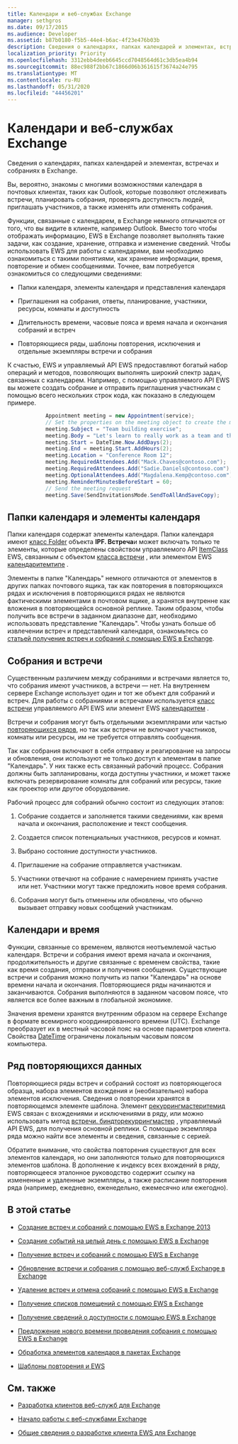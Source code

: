 ```yaml
---
title: Календари и веб-службах Exchange
manager: sethgros
ms.date: 09/17/2015
ms.audience: Developer
ms.assetid: b87b0180-f5b5-44e4-b6ac-4f23e476b03b
description: Сведения о календарях, папках календарей и элементах, встречах и собраниях в Exchange.
localization_priority: Priority
ms.openlocfilehash: 3312ebb4deeb6645ccd7048564d61c3db5ea4b94
ms.sourcegitcommit: 88ec988f2bb67c1866d06b361615f3674a24e795
ms.translationtype: MT
ms.contentlocale: ru-RU
ms.lasthandoff: 05/31/2020
ms.locfileid: "44456201"
---
```

# <a name="calendars-and-ews-in-exchange"></a>Календари и веб-службах Exchange

Сведения о календарях, папках календарей и элементах, встречах и собраниях в Exchange.
  
Вы, вероятно, знакомы с многими возможностями календаря в почтовых клиентах, таких как Outlook, которые позволяют отслеживать встречи, планировать собрания, проверять доступность людей, приглашать участников, а также изменять или отменять собрания.
  
Функции, связанные с календарем, в Exchange немного отличаются от того, что вы видите в клиенте, например Outlook. Вместо того чтобы отображать информацию, EWS в Exchange позволяет выполнять такие задачи, как создание, хранение, отправка и изменение сведений. Чтобы использовать EWS для работы с календарями, вам необходимо ознакомиться с такими понятиями, как хранение информации, время, повторение и обмен сообщениями. Точнее, вам потребуется ознакомиться со следующими сведениями:
  
- Папки календаря, элементы календаря и представления календаря
    
- Приглашения на собрания, ответы, планирование, участники, ресурсы, комнаты и доступность
    
- Длительность времени, часовые пояса и время начала и окончания собраний и встреч
    
- Повторяющиеся ряды, шаблоны повторения, исключения и отдельные экземпляры встречи и собрания
    
К счастью, EWS и управляемый API EWS предоставляют богатый набор операций и методов, позволяющих выполнять широкий спектр задач, связанных с календарем. Например, с помощью управляемого API EWS вы можете создать собрание и отправить приглашения участникам с помощью всего нескольких строк кода, как показано в следующем примере.
  
```cs
            Appointment meeting = new Appointment(service);
            // Set the properties on the meeting object to create the meeting.
            meeting.Subject = "Team building exercise";
            meeting.Body = "Let's learn to really work as a team and then have lunch!";
            meeting.Start = DateTime.Now.AddDays(2);
            meeting.End = meeting.Start.AddHours(2);
            meeting.Location = "Conference Room 12";
            meeting.RequiredAttendees.Add("Mack.Chaves@contoso.com");
            meeting.RequiredAttendees.Add("Sadie.Daniels@contoso.com");
            meeting.OptionalAttendees.Add("Magdalena.Kemp@contoso.com");
            meeting.ReminderMinutesBeforeStart = 60;
            // Send the meeting request
            meeting.Save(SendInvitationsMode.SendToAllAndSaveCopy);

```

## <a name="calendar-folders-and-calendar-items"></a>Папки календаря и элементы календаря
<a name="bk_CalendarFolder"> </a>

Папки календаря содержат элементы календаря. Папки календаря имеют [класс Folder](https://msdn.microsoft.com/library/0041d135-2869-4612-89a5-d1aa86aa1093%28Office.15%29.aspx) объекта **IPF. Встреча**и может включать только те элементы, которые определены свойством управляемого API [ItemClass](https://msdn.microsoft.com/library/microsoft.exchange.webservices.data.item.itemclass%28v=exchg.80%29.aspx) EWS, связанным с объектом [класса встречи](https://msdn.microsoft.com/library/microsoft.exchange.webservices.data.appointment%28v=exchg.80%29.aspx) , или элементом EWS [календаритемтипе](https://msdn.microsoft.com/library/1feb0788-adf7-4a7c-830c-005214ad930f%28Office.15%29.aspx) . 
  
Элементы в папке "Календарь" немного отличаются от элементов в других папках почтового ящика, так как повторения в повторяющихся рядах и исключения в повторяющихся рядах не являются фактическими элементами в почтовом ящике, а хранятся внутренне как вложения в повторяющейся основной реплике. Таким образом, чтобы получить все встречи в заданном диапазоне дат, необходимо использовать представление "Календарь". Чтобы узнать больше об извлечении встреч и представлений календаря, ознакомьтесь со [статьей получение встреч и собраний с помощью EWS в Exchange](how-to-get-appointments-and-meetings-by-using-ews-in-exchange.md).
  
## <a name="meetings-and-appointments"></a>Собрания и встречи
<a name="bk_meetings"> </a>

Существенным различием между собраниями и встречами является то, что собрания имеют участников, а встречи — нет. На внутреннем сервере Exchange использует один и тот же объект для собраний и встреч. Для работы с собраниями и встречами используется [класс встречи](https://msdn.microsoft.com/library/microsoft.exchange.webservices.data.appointment%28v=exchg.80%29.aspx) управляемого API EWS или элемент EWS [календаритем](https://msdn.microsoft.com/library/b0c1fd27-b6da-46e5-88b8-88f00c71ba80%28Office.15%29.aspx) . 
  
Встречи и собрания могут быть отдельными экземплярами или частью [повторяющихся рядов](recurrence-patterns-and-ews.md), но так как встречи не включают участников, комнаты или ресурсы, им не требуется отправлять сообщения.
  
Так как собрания включают в себя отправку и реагирование на запросы и обновления, они используют не только доступ к элементам в папке "Календарь". У них также есть связанный рабочий процесс. Собрания должны быть запланированы, когда доступны участники, и может также включать резервирование комнаты для собраний или ресурсы, такие как проектор или другое оборудование.
  
Рабочий процесс для собраний обычно состоит из следующих этапов:
  
1. Собрание создается и заполняется такими сведениями, как время начала и окончания, расположение и текст сообщения.
    
2. Создается список потенциальных участников, ресурсов и комнат.
    
3. Выбрано состояние доступности участников. 
    
4. Приглашение на собрание отправляется участникам.
    
5. Участники отвечают на собрание с намерением принять участие или нет. Участники могут также предложить новое время собрания.
    
6. Собрания могут быть отменены или обновлены, что обычно вызывает отправку новых сообщений участникам.
    
## <a name="calendars-and-time"></a>Календари и время
<a name="bk_Time"> </a>

Функции, связанные со временем, являются неотъемлемой частью календаря. Встречи и собрания имеют время начала и окончания, продолжительность и другие связанные с временем свойства, такие как время создания, отправки и получения сообщения. Существующие встречи и собрания можно получить из папки "Календарь" на основе времени начала и окончания. Повторяющиеся ряды начинаются и заканчиваются. Собрания выполняются в заданном часовом поясе, что является все более важным в глобальной экономике.
  
Значения времени хранятся внутренним образом на сервере Exchange в формате всемирного координированного времени (UTC). Exchange преобразует их в местный часовой пояс на основе параметров клиента. Свойства [DateTime](https://msdn.microsoft.com/library/9c6ecd4c-779c-4fa5-8082-dd2bc0a751f4%28Office.15%29.aspx) ограничены локальным часовым поясом компьютера. 
  
## <a name="recurring-series"></a>Ряд повторяющихся данных
<a name="bk_recurrence"> </a>

Повторяющиеся ряды встреч и собраний состоят из повторяющегося образца, набора элементов вхождения и (необязательно) набора элементов исключения. Сведения о повторении хранятся в повторяющемся элементе шаблона. Элемент [рекуррингмастеритемид](https://msdn.microsoft.com/library/5800b58c-f3d7-4d8f-acc0-d13e02f4e258%28Office.15%29.aspx) EWS связан с вхождениями и исключениями в ряду, или можно использовать метод [встречи. биндторекуррингмастер](https://msdn.microsoft.com/library/dd635978%28v=EXCHG.80%29.aspx) , управляемый API EWS, для получения основной реплики. С помощью экземпляра ряда можно найти все элементы и сведения, связанные с серией. 
  
Обратите внимание, что свойства повторения существуют для всех элементов календаря, но они заполняются только для повторяющихся элементов шаблона. В дополнение к индексу всех вхождений в ряду, повторяющееся эталонное руководство содержит ссылку на измененные и удаленные экземпляры, а также расписание повторения ряда (например, ежедневно, еженедельно, ежемесячно или ежегодно).
  
## <a name="in-this-section"></a>В этой статье
<a name="bk_inthissection"> </a>

- [Создание встреч и собраний с помощью EWS в Exchange 2013](how-to-create-appointments-and-meetings-by-using-ews-in-exchange-2013.md)
    
- [Создание событий на целый день с помощью EWS в Exchange](how-to-create-all-day-events-by-using-ews-in-exchange.md)
    
- [Получение встреч и собраний с помощью EWS в Exchange](how-to-get-appointments-and-meetings-by-using-ews-in-exchange.md)
    
- [Обновление встречи и собрания с помощью веб-служб Exchange в Exchange](how-to-update-appointments-and-meetings-by-using-ews-in-exchange.md)
    
- [Удаление встреч и отмена собраний с помощью EWS в Exchange](how-to-delete-appointments-and-cancel-meetings-by-using-ews-in-exchange.md)
    
- [Получение списков помещений с помощью EWS в Exchange](how-to-get-room-lists-by-using-ews-in-exchange.md)
    
- [Получение сведений о доступности с помощью EWS в Exchange](how-to-get-free-busy-information-by-using-ews-in-exchange.md)
    
- [Предложение нового времени проведения собрания с помощью EWS в Exchange](how-to-propose-a-new-meeting-time-by-using-ews-in-exchange.md)
    
- [Обработка элементов календаря в пакетах Exchange](how-to-process-calendar-items-in-batches-in-exchange.md)
    
- [Шаблоны повторения и EWS](recurrence-patterns-and-ews.md)
    
## <a name="see-also"></a>См. также


- [Разработка клиентов веб-служб для Exchange](develop-web-service-clients-for-exchange.md)
    
- [Начало работы с веб-службами Exchange](start-using-web-services-in-exchange.md)
    
- [Общие сведения о разработке клиента EWS для Exchange](ews-client-design-overview-for-exchange.md)
    

